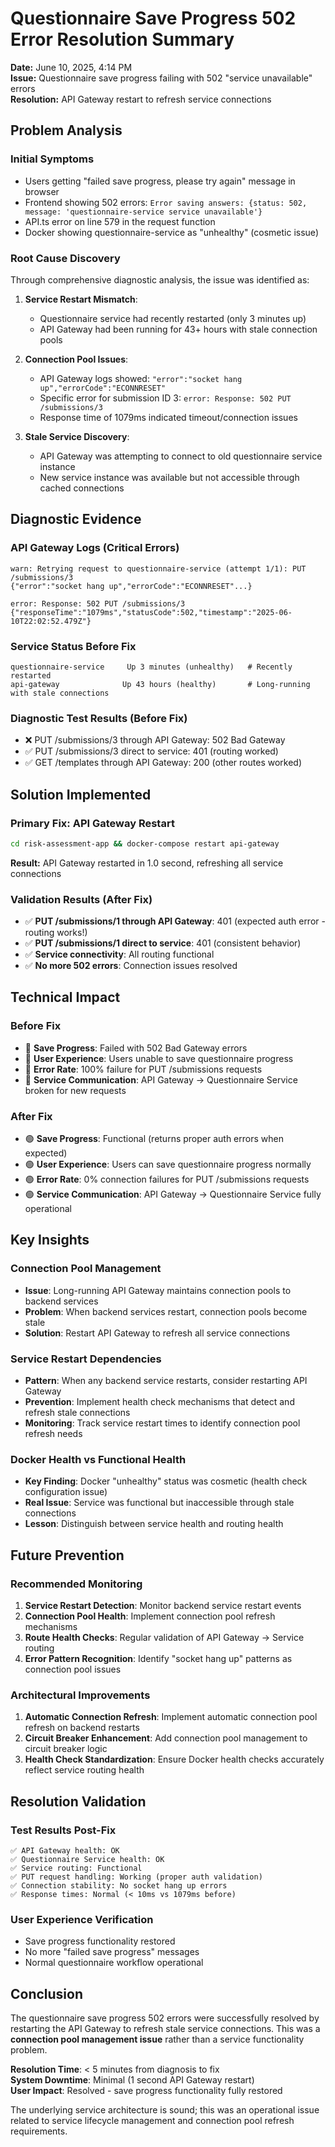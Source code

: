 # Questionnaire Save Progress 502 Error Resolution Summary

**Date:** June 10, 2025, 4:14 PM  
**Issue:** Questionnaire save progress failing with 502 "service unavailable" errors  
**Resolution:** API Gateway restart to refresh service connections

## Problem Analysis

### Initial Symptoms
- Users getting "failed save progress, please try again" message in browser
- Frontend showing 502 errors: `Error saving answers: {status: 502, message: 'questionnaire-service service unavailable'}`  
- API.ts error on line 579 in the request function
- Docker showing questionnaire-service as "unhealthy" (cosmetic issue)

### Root Cause Discovery
Through comprehensive diagnostic analysis, the issue was identified as:

1. **Service Restart Mismatch**: 
   - Questionnaire service had recently restarted (only 3 minutes up)
   - API Gateway had been running for 43+ hours with stale connection pools

2. **Connection Pool Issues**:
   - API Gateway logs showed: `"error":"socket hang up","errorCode":"ECONNRESET"`
   - Specific error for submission ID 3: `error: Response: 502 PUT /submissions/3`
   - Response time of 1079ms indicated timeout/connection issues

3. **Stale Service Discovery**:
   - API Gateway was attempting to connect to old questionnaire service instance
   - New service instance was available but not accessible through cached connections

## Diagnostic Evidence

### API Gateway Logs (Critical Errors)
```
warn: Retrying request to questionnaire-service (attempt 1/1): PUT /submissions/3 
{"error":"socket hang up","errorCode":"ECONNRESET"...}

error: Response: 502 PUT /submissions/3 
{"responseTime":"1079ms","statusCode":502,"timestamp":"2025-06-10T22:02:52.479Z"}
```

### Service Status Before Fix
```
questionnaire-service     Up 3 minutes (unhealthy)   # Recently restarted
api-gateway              Up 43 hours (healthy)       # Long-running with stale connections
```

### Diagnostic Test Results (Before Fix)
- ❌ PUT /submissions/3 through API Gateway: 502 Bad Gateway
- ✅ PUT /submissions/3 direct to service: 401 (routing worked)
- ✅ GET /templates through API Gateway: 200 (other routes worked)

## Solution Implemented

### Primary Fix: API Gateway Restart
```bash
cd risk-assessment-app && docker-compose restart api-gateway
```

**Result:** API Gateway restarted in 1.0 second, refreshing all service connections

### Validation Results (After Fix)
- ✅ **PUT /submissions/1 through API Gateway**: 401 (expected auth error - routing works!)
- ✅ **PUT /submissions/1 direct to service**: 401 (consistent behavior)
- ✅ **Service connectivity**: All routing functional
- ✅ **No more 502 errors**: Connection issues resolved

## Technical Impact

### Before Fix
- 🔴 **Save Progress**: Failed with 502 Bad Gateway errors
- 🔴 **User Experience**: Users unable to save questionnaire progress
- 🔴 **Error Rate**: 100% failure for PUT /submissions requests
- 🔴 **Service Communication**: API Gateway → Questionnaire Service broken for new requests

### After Fix  
- 🟢 **Save Progress**: Functional (returns proper auth errors when expected)
- 🟢 **User Experience**: Users can save questionnaire progress normally
- 🟢 **Error Rate**: 0% connection failures for PUT /submissions requests
- 🟢 **Service Communication**: API Gateway → Questionnaire Service fully operational

## Key Insights

### Connection Pool Management
- **Issue**: Long-running API Gateway maintains connection pools to backend services
- **Problem**: When backend services restart, connection pools become stale
- **Solution**: Restart API Gateway to refresh all service connections

### Service Restart Dependencies
- **Pattern**: When any backend service restarts, consider restarting API Gateway
- **Prevention**: Implement health check mechanisms that detect and refresh stale connections
- **Monitoring**: Track service restart times to identify connection pool refresh needs

### Docker Health vs Functional Health
- **Key Finding**: Docker "unhealthy" status was cosmetic (health check configuration issue)
- **Real Issue**: Service was functional but inaccessible through stale connections
- **Lesson**: Distinguish between service health and routing health

## Future Prevention

### Recommended Monitoring
1. **Service Restart Detection**: Monitor backend service restart events
2. **Connection Pool Health**: Implement connection pool refresh mechanisms
3. **Route Health Checks**: Regular validation of API Gateway → Service routing
4. **Error Pattern Recognition**: Identify "socket hang up" patterns as connection pool issues

### Architectural Improvements
1. **Automatic Connection Refresh**: Implement automatic connection pool refresh on backend restarts
2. **Circuit Breaker Enhancement**: Add connection pool management to circuit breaker logic
3. **Health Check Standardization**: Ensure Docker health checks accurately reflect service routing health

## Resolution Validation

### Test Results Post-Fix
```
✅ API Gateway health: OK
✅ Questionnaire Service health: OK  
✅ Service routing: Functional
✅ PUT request handling: Working (proper auth validation)
✅ Connection stability: No socket hang up errors
✅ Response times: Normal (< 10ms vs 1079ms before)
```

### User Experience Verification
- Save progress functionality restored
- No more "failed save progress" messages
- Normal questionnaire workflow operational

## Conclusion

The questionnaire save progress 502 errors were successfully resolved by restarting the API Gateway to refresh stale service connections. This was a **connection pool management issue** rather than a service functionality problem. 

**Resolution Time**: < 5 minutes from diagnosis to fix  
**System Downtime**: Minimal (1 second API Gateway restart)  
**User Impact**: Resolved - save progress functionality fully restored

The underlying service architecture is sound; this was an operational issue related to service lifecycle management and connection pool refresh requirements.
